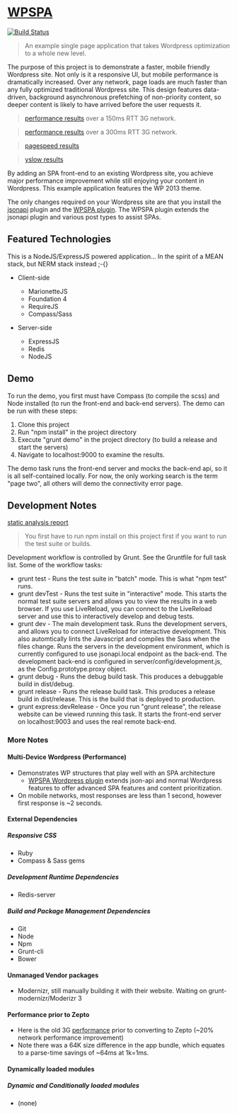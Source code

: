 # [WPSPA](http://github.com/localnerve/wpspa)

[![Build Status](https://secure.travis-ci.org/localnerve/wpspa.png?branch=master)](http://travis-ci.org/localnerve/wpspa)

> An example single page application that takes Wordpress optimization to a whole new level.

The purpose of this project is to demonstrate a faster, mobile friendly Wordpress site. Not only is it a responsive UI, but mobile performance is dramatically increased. Over any network, page loads are much faster than any fully optimized traditional Wordpress site. This design features data-driven, background asynchronous prefetching of non-priority content, so deeper content is likely to have arrived before the user requests it.

> [performance results](http://www.webpagetest.org/result/140213_42_WSZ/) over a 150ms RTT 3G network.

> [performance results](http://www.webpagetest.org/result/131212_KF_TGB/) over a 300ms RTT 3G network.

> [pagespeed results](http://github.com/localnerve/wpspa/blob/master/docs/images/pagespeed.jpg)

> [yslow results](http://github.com/localnerve/wpspa/blob/master/docs/images/yslow.jpg)

By adding an SPA front-end to an existing Wordpress site, you achieve major performance improvement while still enjoying your content in Wordpress. This example application features the WP 2013 theme.

The only changes required on your Wordpress site are that you install the [jsonapi](http://wordpress.org/plugins/json-api/) plugin and the [WPSPA plugin](https://github.com/localnerve/wpspa-plugin). The WPSPA plugin extends the jsonapi plugin and various post types to assist SPAs.

## Featured Technologies
This is a NodeJS/ExpressJS powered application... In the spirit of a MEAN stack, but NERM stack instead ;-{}

+ Client-side
  * MarionetteJS
  * Foundation 4
  * RequireJS
  * Compass/Sass

+ Server-side
  * ExpressJS
  * Redis
  * NodeJS

## Demo
To run the demo, you first must have Compass (to compile the scss) and Node installed (to run the front-end and back-end servers). The demo can be run with these steps:

1. Clone this project
2. Run "npm install" in the project directory
3. Execute "grunt demo" in the project directory (to build a release and start the servers)
4. Navigate to localhost:9000 to examine the results. 

The demo task runs the front-end server and mocks the back-end api, so it is all self-contained locally. For now, the only working search is the term "page two", all others will demo the connectivity error page.

## Development Notes

[static analysis report](http://htmlpreview.github.io/?https://github.com/localnerve/wpspa-report/blob/master/report/index.html "Plato Report")

> You first have to run npm install on this project first if you want to run the test suite or builds.

Development workflow is controlled by Grunt. See the Gruntfile for full task list. Some of the workflow tasks:
+ grunt test - Runs the test suite in "batch" mode. This is what "npm test" runs.
+ grunt devTest - Runs the test suite in "interactive" mode. This starts the normal test suite servers and allows you to view the results in a web browser. If you use LiveReload, you can connect to the LiveReload server and use this to interactively develop and debug tests.
+ grunt dev - The main development task. Runs the development servers, and allows you to connect LiveReload for interactive development. This also automtically lints the Javascript and compiles the Sass when the files change. Runs the servers in the development environment, which is currently configured to use jsonapi.local endpoint as the back-end. The development back-end is configured in server/config/development.js, as the Config.prototype.proxy object.
+ grunt debug - Runs the debug build task. This produces a debuggable build in dist/debug.
+ grunt release - Runs the release build task. This produces a release build in dist/release. This is the build that is deployed to production.
+ grunt express:devRelease - Once you run "grunt release", the release website can be viewed running this task. It starts the front-end server on localhost:9003 and uses the real remote back-end.

### More Notes
#### Multi-Device Wordpress (Performance)
+ Demonstrates WP structures that play well with an SPA architecture
  * [WPSPA Wordpress plugin](http://github.com/localnerve/wpspa-plugin) extends json-api and normal Wordpress features to offer advanced SPA features and content prioritization.
+ On mobile networks, most responses are less than 1 second, however first response is ~2 seconds.

#### External Dependencies
##### Responsive CSS
+ Ruby
+ Compass & Sass gems

##### Development Runtime Dependencies
+ Redis-server

##### Build and Package Management Dependencies
+ Git
+ Node
+ Npm
+ Grunt-cli
+ Bower

#### Unmanaged Vendor packages
+ Modernizr, still manually building it with their website. Waiting on grunt-modernizr/Moderizr 3

#### Performance prior to Zepto
+ Here is the old 3G [performance](http://www.webpagetest.org/result/131021_6S_45Z/) prior to converting to Zepto (~20% network performance improvement)
+ Note there was a 64K size difference in the app bundle, which equates to a parse-time savings of ~64ms at 1k=1ms.

#### Dynamically loaded modules
##### Dynamic and Conditionally loaded modules
+ (none)

